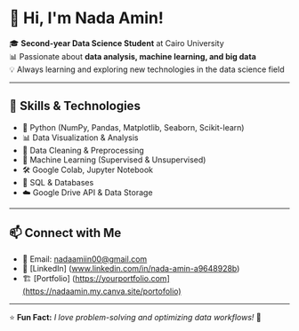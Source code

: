 # 👋 Hi, I'm Nada Amin!

🎓 **Second-year Data Science Student** at Cairo University  
📊 Passionate about **data analysis, machine learning, and big data**  
💡 Always learning and exploring new technologies in the data science field  

---

## 🚀 Skills & Technologies

- 🐍 Python (NumPy, Pandas, Matplotlib, Seaborn, Scikit-learn)
- 📊 Data Visualization & Analysis
- 📂 Data Cleaning & Preprocessing
- 🧠 Machine Learning (Supervised & Unsupervised)
- 🛠️ Google Colab, Jupyter Notebook
- 📡 SQL & Databases
- ☁️ Google Drive API & Data Storage

---
## 📫 Connect with Me

- 📧 Email: nadaamiin00@gmail.com
- 🔗 [LinkedIn] (www.linkedin.com/in/nada-amin-a9648928b)
- 🏗️ [Portfolio] (https://yourportfolio.com](https://nadaamin.my.canva.site/portofolio)

---

⭐ **Fun Fact:** _I love problem-solving and optimizing data workflows!_ 🚀 
